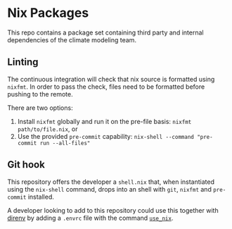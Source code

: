 # Nix Packages

This repo contains a package set containing third party and internal dependencies
of the climate modeling team.

## Linting

The continuous integration will check that nix source is formatted using `nixfmt`.
In order to pass the check, files need to be formatted before pushing to the remote.

There are two options:
1. Install `nixfmt` globally and run it on the pre-file basis: `nixfmt path/to/file.nix`, or
2. Use the provided `pre-commit` capability: `nix-shell --command "pre-commit run --all-files"`

## Git hook

This repository offers the developer a `shell.nix` that, when instantiated using the `nix-shell`
command, drops into an shell with `git`, `nixfmt` and `pre-commit` installed.

A developer looking to add to this repository could use this together with
[direnv](https://direnv.net/) by adding a `.envrc` file with the command
[`use_nix`](https://github.com/direnv/direnv/blob/e6cd601baf6c9d0e5974e2ca7c308056a7687079/stdlib.sh#L1137).
